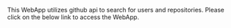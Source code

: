 This WebApp utilizes github api to search for users and repositories. Please click on the below link to access the WebApp.
